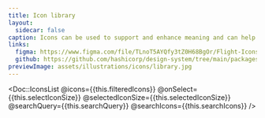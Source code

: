 ```yaml
---
title: Icon library
layout:
  sidecar: false
caption: Icons can be used to support and enhance meaning and can help call out information.
links:
  figma: https://www.figma.com/file/TLnoT5AYQfy3tZ0H68BgOr/Flight-Icons?node-id=164%3A0
  github: https://github.com/hashicorp/design-system/tree/main/packages/flight-icons
previewImage: assets/illustrations/icons/library.jpg
---
```


<!-- algolia-ignore-start -->
<Doc::IconsList
  @icons={{this.filteredIcons}}
  @onSelect={{this.selectIconSize}}
  @selectedIconSize={{this.selectedIconSize}}
  @searchQuery={{this.searchQuery}}
  @searchIcons={{this.searchIcons}}
/>
<!-- algolia-ignore-start -->